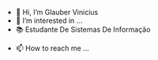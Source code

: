 -  👋 Hi, I’m Glauber Vinicius 
-  👀 I’m interested in ...
-  📚 Estudante De Sistemas De Informação
*  📫 How to reach me ...

<!---
GlauberViniciusCB/GlauberViniciusCB is a ✨ special ✨ repository because its `README.md` (this file) appears on your GitHub profile.
You can click the Preview link to take a look at your changes.
--->
